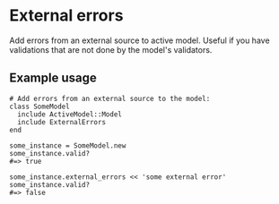 # External errors
Add errors from an external source to active model. Useful if you have validations that are not done by the model's validators.

## Example usage
```
# Add errors from an external source to the model:
class SomeModel
  include ActiveModel::Model
  include ExternalErrors
end

some_instance = SomeModel.new
some_instance.valid?
#=> true

some_instance.external_errors << 'some external error'
some_instance.valid?
#=> false
```
